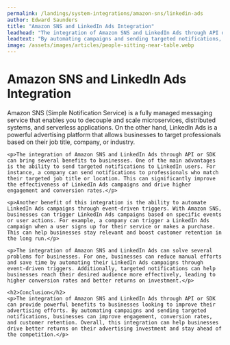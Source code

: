 ```yaml
---
permalink: /landings/system-integrations/amazon-sns/linkedin-ads
author: Edward Saunders
title: "Amazon SNS and LinkedIn Ads Integration"
leadhead: "The integration of Amazon SNS and LinkedIn Ads through API or SDK can provide powerful benefits to businesses looking to improve their advertising efforts"
leadtext: "By automating campaigns and sending targeted notifications, businesses can improve engagement, conversion rates, and customer retention. Overall, this integration can help businesses drive better returns on their advertising investment and stay ahead of the competition."
image: /assets/images/articles/people-sitting-near-table.webp
---
```

<div class="arttext">	<h1>Amazon SNS and LinkedIn Ads Integration</h1>
	<p>Amazon SNS (Simple Notification Service) is a fully managed messaging service that enables you to decouple and scale microservices, distributed systems, and serverless applications. On the other hand, LinkedIn Ads is a powerful advertising platform that allows businesses to target professionals based on their job title, company, or industry.</p>

	<p>The integration of Amazon SNS and LinkedIn Ads through API or SDK can bring several benefits to businesses. One of the main advantages is the ability to send targeted notifications to LinkedIn users. For instance, a company can send notifications to professionals who match their targeted job title or location. This can significantly improve the effectiveness of LinkedIn Ads campaigns and drive higher engagement and conversion rates.</p>

	<p>Another benefit of this integration is the ability to automate LinkedIn Ads campaigns through event-driven triggers. With Amazon SNS, businesses can trigger LinkedIn Ads campaigns based on specific events or user actions. For example, a company can trigger a LinkedIn Ads campaign when a user signs up for their service or makes a purchase. This can help businesses stay relevant and boost customer retention in the long run.</p>

	<p>The integration of Amazon SNS and LinkedIn Ads can solve several problems for businesses. For one, businesses can reduce manual efforts and save time by automating their LinkedIn Ads campaigns through event-driven triggers. Additionally, targeted notifications can help businesses reach their desired audience more effectively, leading to higher conversion rates and better returns on investment.</p>

	<h2>Conclusion</h2>
	<p>The integration of Amazon SNS and LinkedIn Ads through API or SDK can provide powerful benefits to businesses looking to improve their advertising efforts. By automating campaigns and sending targeted notifications, businesses can improve engagement, conversion rates, and customer retention. Overall, this integration can help businesses drive better returns on their advertising investment and stay ahead of the competition.</p>
</div>